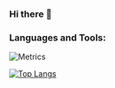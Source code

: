 ### Hi there 👋

### Languages and Tools:

![Metrics](https://metrics.lecoq.io/smkatash?template=classic&base.indepth=false&base.hireable=false&config.timezone=Europe%2FBerlin)

[![Top Langs](https://github-readme-stats.vercel.app/api/top-langs/?username=smkatash&theme=dark&count_private=true)](https://github.com/anuraghazra/github-readme-stats)<br>
